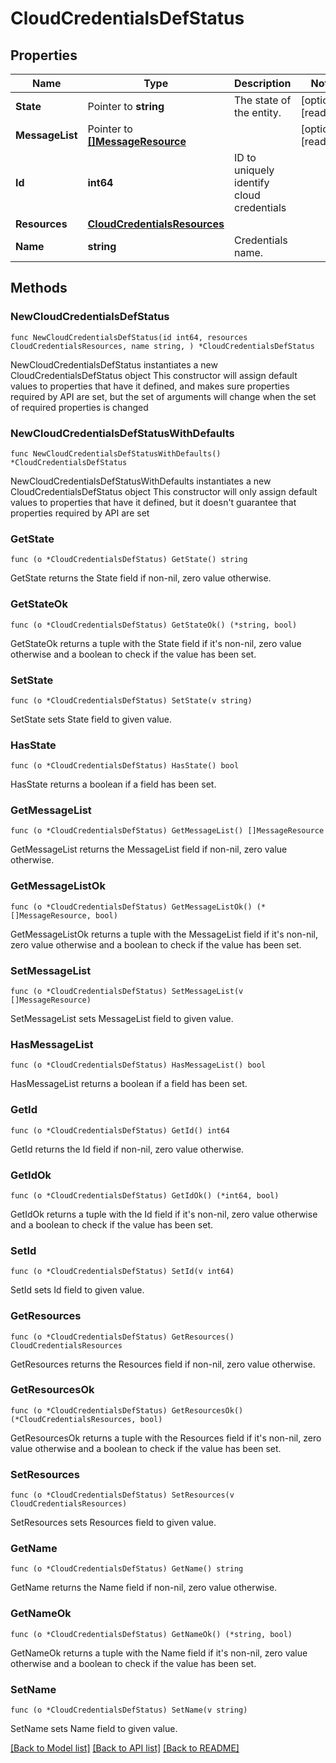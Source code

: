 # CloudCredentialsDefStatus

## Properties

Name | Type | Description | Notes
------------ | ------------- | ------------- | -------------
**State** | Pointer to **string** | The state of the entity. | [optional] [readonly] 
**MessageList** | Pointer to [**[]MessageResource**](MessageResource.md) |  | [optional] [readonly] 
**Id** | **int64** | ID to uniquely identify cloud credentials | 
**Resources** | [**CloudCredentialsResources**](CloudCredentialsResources.md) |  | 
**Name** | **string** | Credentials name. | 

## Methods

### NewCloudCredentialsDefStatus

`func NewCloudCredentialsDefStatus(id int64, resources CloudCredentialsResources, name string, ) *CloudCredentialsDefStatus`

NewCloudCredentialsDefStatus instantiates a new CloudCredentialsDefStatus object
This constructor will assign default values to properties that have it defined,
and makes sure properties required by API are set, but the set of arguments
will change when the set of required properties is changed

### NewCloudCredentialsDefStatusWithDefaults

`func NewCloudCredentialsDefStatusWithDefaults() *CloudCredentialsDefStatus`

NewCloudCredentialsDefStatusWithDefaults instantiates a new CloudCredentialsDefStatus object
This constructor will only assign default values to properties that have it defined,
but it doesn't guarantee that properties required by API are set

### GetState

`func (o *CloudCredentialsDefStatus) GetState() string`

GetState returns the State field if non-nil, zero value otherwise.

### GetStateOk

`func (o *CloudCredentialsDefStatus) GetStateOk() (*string, bool)`

GetStateOk returns a tuple with the State field if it's non-nil, zero value otherwise
and a boolean to check if the value has been set.

### SetState

`func (o *CloudCredentialsDefStatus) SetState(v string)`

SetState sets State field to given value.

### HasState

`func (o *CloudCredentialsDefStatus) HasState() bool`

HasState returns a boolean if a field has been set.

### GetMessageList

`func (o *CloudCredentialsDefStatus) GetMessageList() []MessageResource`

GetMessageList returns the MessageList field if non-nil, zero value otherwise.

### GetMessageListOk

`func (o *CloudCredentialsDefStatus) GetMessageListOk() (*[]MessageResource, bool)`

GetMessageListOk returns a tuple with the MessageList field if it's non-nil, zero value otherwise
and a boolean to check if the value has been set.

### SetMessageList

`func (o *CloudCredentialsDefStatus) SetMessageList(v []MessageResource)`

SetMessageList sets MessageList field to given value.

### HasMessageList

`func (o *CloudCredentialsDefStatus) HasMessageList() bool`

HasMessageList returns a boolean if a field has been set.

### GetId

`func (o *CloudCredentialsDefStatus) GetId() int64`

GetId returns the Id field if non-nil, zero value otherwise.

### GetIdOk

`func (o *CloudCredentialsDefStatus) GetIdOk() (*int64, bool)`

GetIdOk returns a tuple with the Id field if it's non-nil, zero value otherwise
and a boolean to check if the value has been set.

### SetId

`func (o *CloudCredentialsDefStatus) SetId(v int64)`

SetId sets Id field to given value.


### GetResources

`func (o *CloudCredentialsDefStatus) GetResources() CloudCredentialsResources`

GetResources returns the Resources field if non-nil, zero value otherwise.

### GetResourcesOk

`func (o *CloudCredentialsDefStatus) GetResourcesOk() (*CloudCredentialsResources, bool)`

GetResourcesOk returns a tuple with the Resources field if it's non-nil, zero value otherwise
and a boolean to check if the value has been set.

### SetResources

`func (o *CloudCredentialsDefStatus) SetResources(v CloudCredentialsResources)`

SetResources sets Resources field to given value.


### GetName

`func (o *CloudCredentialsDefStatus) GetName() string`

GetName returns the Name field if non-nil, zero value otherwise.

### GetNameOk

`func (o *CloudCredentialsDefStatus) GetNameOk() (*string, bool)`

GetNameOk returns a tuple with the Name field if it's non-nil, zero value otherwise
and a boolean to check if the value has been set.

### SetName

`func (o *CloudCredentialsDefStatus) SetName(v string)`

SetName sets Name field to given value.



[[Back to Model list]](../README.md#documentation-for-models) [[Back to API list]](../README.md#documentation-for-api-endpoints) [[Back to README]](../README.md)


